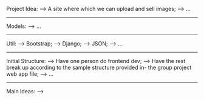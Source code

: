 Project Idea:
    --> A site where which we can upload and sell images;
    --> ...

-------------------------------------------------------------------------------

Models:
    --> ...

-------------------------------------------------------------------------------

Util:
    --> Bootstrap;
    --> Django;
    --> JSON;
    --> ...

-------------------------------------------------------------------------------

Initial Structure:
    --> Have one person do frontend dev;
    --> Have the rest break up according to the sample structure provided in-
        the group project web app file;
    --> ...

-------------------------------------------------------------------------------

Main Ideas:
    --> 